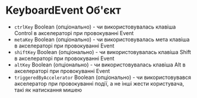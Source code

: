 # KeyboardEvent Об'єкт

* `ctrlKey` Boolean (опціонально) - чи використовувалась клавіша Control в акселераторі при провокуванні Event
* `metaKey` Boolean (опціонально) - чи використовувалась мета клавіша в акселераторі при провокуванні Event
* `shiftKey` Boolean (опціонально) - чи використовувалась клавіша Shift в акселераторі при провокуванні Event
* `altKey` Boolean (опціонально) - чи використовувалась клавіша Alt в акселераторі при провокуванні Event
* `triggeredByAccelerator` Boolean (опціонально) - чи використовувався акселератор при провокуванні події, а не інші жести користувача, такі як натискання мишею
